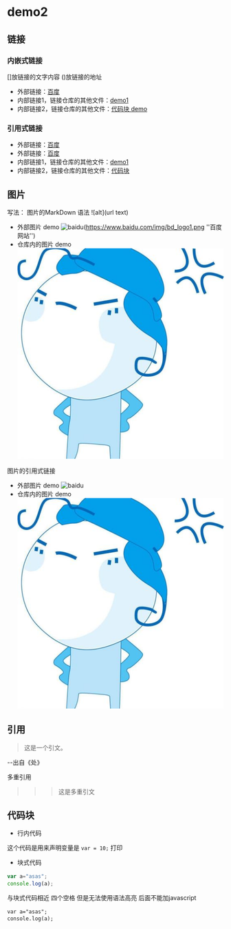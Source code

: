 # demo2

## 链接

### 内嵌式链接
[]放链接的文字内容
()放链接的地址
 - 外部链接：[百度](http://www.baidu.com)
 - 内部链接1，链接仓库的其他文件：[demo1](demo1.md)
 - 内部链接2，链接仓库的其他文件：[代码块 demo](demo2.md#代码块-demo)
 
### 引用式链接

 - 外部链接：[百度]
 - 外部链接：[百度][baidu]
 - 内部链接1，链接仓库的其他文件：[demo1]
 - 内部链接2，链接仓库的其他文件：[代码块]

## 图片
写法：![]()
图片的MarkDown 语法
![alt](url text)
- 外部图片 demo
![baidu](https://www.baidu.com/img/bd_logo1.png ''百度网站'')
- 仓库内的图片 demo
![](images/cartoon-ps.jpg)

图片的引用式链接
- 外部图片 demo
![baidu][baidu_logo]
- 仓库内的图片 demo
![][open_png]

## 引用

>这是一个引文。

--出自《处》

多重引用

>>>这是多重引文

## 代码块

- 行内代码

这个代码是用来声明变量是 `var = 10;` 打印

- 块式代码

```javascript
var a="asas";
console.log(a);
```
 与块式代码相近
 四个空格 但是无法使用语法高亮  后面不能加javascript
 
    var a="asas";
    console.log(a);

<!-- 下面是本文档中用到的链接 -->
[百度]: http://www.baidu.com
[baidu]: http://www.baidu.com
[demo1]: demo1.md
[代码块]: demo2.md#代码块
[baidu_logo]: https://www.baidu.com/img/bd_logo1.png
[open_png]: images/cartoon-ps.jpg
